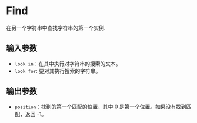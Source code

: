 # Find

在另一个字符串中查找字符串的第一个实例.

## 输入参数

- `look in`：在其中执行对字符串的搜索的文本。
- `look for`:  要对其执行搜索的字符串。

## 输出参数

- `position`：找到的第一个匹配的位置，其中 0 是第一个位置。如果没有找到匹配，返回 -1。
